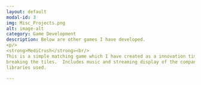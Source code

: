 ```yaml
---
layout: default
modal-id: 3
img: Misc_Projects.png
alt: image-alt
category: Game Development
description: Below are other games I have developed.
<p/>
<strong>MediCrush</strong><br/>
This is a simple matching game which I have created as a innovation time project at Medidata Solutions.  Plays like CandyCrush with Match 3+ 
breaking the tiles.  Includes music and streaming display of the companies' offerings.  Programmed in Java for the Android platform.  No external
libraries used.

---
```

